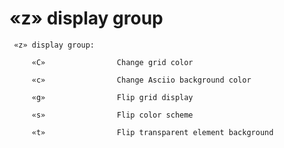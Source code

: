 # «z» display group

     «z» display group:

         «C»                Change grid color

         «c»                Change Asciio background color

         «g»                Flip grid display

         «s»                Flip color scheme

         «t»                Flip transparent element background

